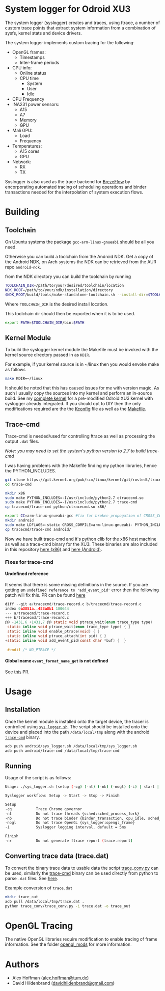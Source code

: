 # System logger for Odroid XU3

The system logger (syslogger) creates and traces, using ftrace, a number of custom trace points that extract system information from a combination of sysfs, kernel stats and device drivers.

The system logger implements custom tracing for the following:

- OpenGL frames:
    - Timestamps
    - Inter-frame periods
- CPU info:
    - Online status
    - CPU time
        - System
        - User
        - Idle
- CPU Frequency
- INA231 power sensors:
    - A15
    - A7
    - Memory
    - GPU
- Mali GPU:
    - Load
    - Frequency
- Temperatures:
    - A15 cores
    - GPU
- Network:
    - RX
    - TX

Syslogger is also used as the trace backend for [BrezeFlow](https://github.com/alxhoff/BrezeFlow) by encorporating automated tracing of scheduling operations and binder transactions needed for the interpolation of system execution flows.

# Building

## Toolchain

On Ubuntu systems the package `gcc-arm-linux-gnueabi` should be all you need.

Otherwise you can build a toolchain from the Android NDK. Get a copy of the Android NDK, on Arch systems the NDK can be retrieved from the AUR repo `android-ndk`.

from the NDK directory you can build the toolchain by running

``` bash
TOOLCHAIN_DIR=/path/to/your/desired/toolchain/location
NDK_ROOT=/path/to/your/ndk/installation/directory
$NDK_ROOT/build/tools/make-standalone-toolchain.sh --install-dir=$TOOLCHAIN_DIR --arch=arm
```
Where `TOOLCHAIN_DIR` is the desired install location.

This toolchain dir should then be exported when it is to be used.

``` bash
export PATH=$TOOLCHAIN_DIR/bin:$PATH
```

## Kernel Module

To build the syslogger kernel module the Makefile must be invoked with the kernel source directory passed in as `KDIR`. 

For example, if your kernel source is in ~/linux then you would envoke make as follows

``` bash
make KDIR=~/linux
```

It should be noted that this has caused issues for me with version magic. As such I usually copy the sources into my kernel and perform an in-source build. See my [complete kernel](/home/alxhoff/Work/Optigame/android_builds/voodik/Android_7.1/android_source_xu3_Android7.1/kernel/hardkernel/odroidxu3) for a pre-modified Odroid XU3 kernel with syslogger already integrated. If you should opt to DIY then the only modifications required are the the [Kconfig](https://github.com/alxhoff/Odroid-XU3-Kernel/commit/ff3c6109baa84736ead0a099fbb9bcdae5817031#diff-61f226c1c1f3a78524783445250fe875) file as well as the [Makefile](https://github.com/alxhoff/Odroid-XU3-Kernel/commit/ff3c6109baa84736ead0a099fbb9bcdae5817031#diff-ba85cd02ff38397bfd6c84c770d5a699).

## Trace-cmd

Trace-cmd is needed/used for controlling ftrace as well as processing the output `.dat` files.

*Note: you may need to set the system's python version to 2.7 to build trace-cmd*

I was having problems with the Makefile finding my python libraries, hence the PYTHON_INCLUDES.

``` bash
git clone https://git.kernel.org/pub/scm/linux/kernel/git/rostedt/trace-cmd.git
cd trace-cmd

mkdir x86
sudo make PYTHON_INCLUDES=-I/usr/include/python2.7 ctracecmd.so 
sudo make PYTHON_INCLUDES=-I/usr/include/python2.7 trace-cmd
cp tracecmd/trace-cmd python/ctracecmd.so x86/

export CC=arm-linux-gnueabi-gcc #fix for broken propogation of CROSS_COMPILE variable
mkdir android
sudo make LDFLAGS=-static CROSS_COMPILE=arm-linux-gnueabi- PYTHON_INCLUDES=-I/usr/include/python2.7 trace-cmd
cp tracecmd/trace-cmd android/
```
Now we have built trace-cmd and it's python clib for the x86 host machine as well as a trace-cmd binary for the XU3. These binaries are also included in this repository [here (x86)](trace_conv) and [here (Android)](android). 

### Fixes for trace-cmd

#### Undefined reference

It seems that there is some missing definitions in the source. If you are getting an `undefined reference to 'add_event_pid'` error then the following patch will fix this. PR can be found [here](https://github.com/rostedt/trace-cmd/pull/14)

``` c
diff --git a/tracecmd/trace-record.c b/tracecmd/trace-record.c
index 0a3851a..483a8b1 100644
--- a/tracecmd/trace-record.c
+++ b/tracecmd/trace-record.c
@@ -1431,6 +1431,7 @@ static void ptrace_wait(enum trace_type type)
 static inline void ptrace_wait(enum trace_type type) { }
 static inline void enable_ptrace(void) { }
 static inline void ptrace_attach(int pid) { }
+static inline void add_event_pid(const char *buf) {  }
 
 #endif /* NO_PTRACE */
```
#### Global name `event_format_name_get` is not defined

See [this](https://github.com/rostedt/trace-cmd/pull/13) PR.

# Usage

## Installation 
Once the kernel module is installed onto the target device, the tracer is controlled using [`sys_logger.sh`](android/sys_logger.sh). The script should be installed onto the device and placed into the path `/data/local/tmp` along with the android [`trace-cmd`](android/trace-cmd) binary.

``` bash
adb push android/sys_logger.sh /data/local/tmp/sys_logger.sh
adb push android/trace-cmd /data/local/tmp/trace-cmd
```
## Running

Usage of the script is as follows:

``` bash
Usage: ./sys_logger.sh [setup (-cg) (-nt) (-nb) (-nogl) (-i) | start | stop | finish (-nr)]

Syslogger workflow: Setup -> Start -> Stop -> Finish

Setup
-cg           Trace Chrome governor
-nt           Do not trace threads {sched:sched_process_fork}
-nb           Do not trace binder {binder_transaction, cpu_idle, sched_switch}
-nogl         Do not trace OpenGL {sys_logger:opengl_frame}
-i            Syslogger logging interval, default = 5ms

Finish
-nr           Do not generate ftrace report (trace.report)
```
## Converting trace data (trace.dat)

To convert the binary trace data to usable data the script [trace_conv.py](trace_conv/trace_conv.py) can be used, similarly the [trace-cmd](trace_conv/trace-cmd) binary can be used directly from python to parse `.dat` files. See [here](https://github.com/alxhoff/BrezeFlow/blob/dc9b6bf8c64ce2d6e1f0e10d5ca02220d1a3f35d/TraceCMDParser.py#L69).

Example conversion of `trace.dat`

``` bash
mkdir trace_out
adb pull /data/local/tmp/trace.dat .
python trace_conv/trace_conv.py -i trace.dat -o trace_out
```

# OpenGL Tracing

The native OpenGL libraries require modification to enable tracing of frame information. See the folder [opengl_mods](opengl_mods) for more information.

# Authors

- Alex Hoffman (alex.hoffman@tum.de)
- David Hildenbrand (davidhildenbrand@gmail.com)
